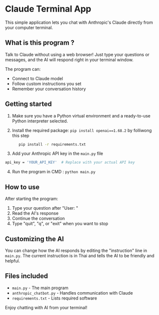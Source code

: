 # Claude Terminal App

This simple application lets you chat with Anthropic's Claude directly from your computer terminal.

## What is this program ?

Talk to Claude without using a web browser! Just type your questions or messages, and the AI will respond right in your terminal window.

The program can:
- Connect to Claude model
- Follow custom instructions you set
- Remember your conversation history

## Getting started

1. Make sure you have a Python virtual environment and a ready-to-use Python interpreter selected.

2. Install the required package: `pip install openai==1.68.2` by folliwong this step

   ```bash
      pip install -r requirements.txt
   ```
   
3. Add your Anthropic API key in the `main.py` file
```bash
api_key = 'YOUR_API_KEY'  # Replace with your actual API key
```
4. Run the program in CMD : `python main.py`

## How to use

After starting the program:
1. Type your question after "User: "
2. Read the AI's response
3. Continue the conversation
4. Type "quit", "q", or "exit" when you want to stop

## Customizing the AI

You can change how the AI responds by editing the "instruction" line in `main.py`. The current instruction is in Thai and tells the AI to be friendly and helpful.

## Files included

- `main.py` - The main program
- `anthropic_chatbot.py` - Handles communication with Claude
- `requirements.txt` - Lists required software

Enjoy chatting with AI from your terminal!
